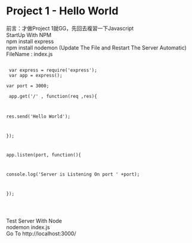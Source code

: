 # Project 1 - Hello World

前言：才做Project 1就GG，先回去複習一下Javascript </br>
StartUp With NPM  </br>
npm install express  </br>
npm install nodemon (Update The File and Restart The Server Automatic) </br>
FileName : index.js </br>
<CODE> </br>
var express = require('express'); </br>
var app = express(); </br>
var port = 3000; </br>
  </br>
app.get('/' , function(req ,res){ </br>

  res.send('Hello World'); </br>

}); </br>

 
app.listen(port, function(){ </br>

  console.log('Server is Listening On port ' +port); </br>

}); </br>

</CODE> </br>
Test Server With Node </br>
nodemon index.js </br>
Go To http://localhost:3000/ </br>
 

